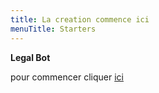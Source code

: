```yaml
---
title: La creation commence ici 
menuTitle: Starters
---
```


**Legal Bot**

pour commencer cliquer [ici] 

[ici]: ./index.js "test lien"
